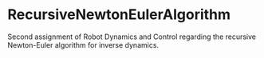 # RecursiveNewtonEulerAlgorithm
Second assignment of Robot Dynamics and Control regarding the recursive Newton-Euler algorithm for inverse dynamics.
